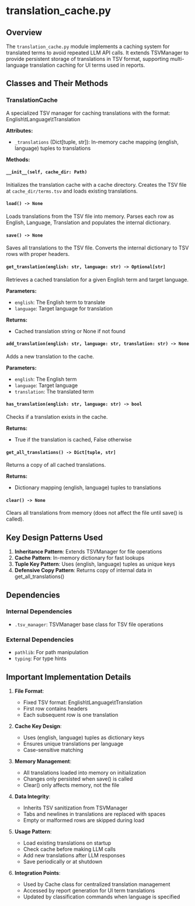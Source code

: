 # translation_cache.py

## Overview

The `translation_cache.py` module implements a caching system for translated terms to avoid repeated LLM API calls. It extends TSVManager to provide persistent storage of translations in TSV format, supporting multi-language translation caching for UI terms used in reports.

## Classes and Their Methods

### TranslationCache

A specialized TSV manager for caching translations with the format: English\tLanguage\tTranslation

**Attributes:**
- `_translations` (Dict[tuple, str]): In-memory cache mapping (english, language) tuples to translations

**Methods:**

#### `__init__(self, cache_dir: Path)`
Initializes the translation cache with a cache directory. Creates the TSV file at `cache_dir/terms.tsv` and loads existing translations.

#### `load() -> None`
Loads translations from the TSV file into memory. Parses each row as English, Language, Translation and populates the internal dictionary.

#### `save() -> None`
Saves all translations to the TSV file. Converts the internal dictionary to TSV rows with proper headers.

#### `get_translation(english: str, language: str) -> Optional[str]`
Retrieves a cached translation for a given English term and target language.

**Parameters:**
- `english`: The English term to translate
- `language`: Target language for translation

**Returns:**
- Cached translation string or None if not found

#### `add_translation(english: str, language: str, translation: str) -> None`
Adds a new translation to the cache.

**Parameters:**
- `english`: The English term
- `language`: Target language
- `translation`: The translated term

#### `has_translation(english: str, language: str) -> bool`
Checks if a translation exists in the cache.

**Returns:**
- True if the translation is cached, False otherwise

#### `get_all_translations() -> Dict[tuple, str]`
Returns a copy of all cached translations.

**Returns:**
- Dictionary mapping (english, language) tuples to translations

#### `clear() -> None`
Clears all translations from memory (does not affect the file until save() is called).

## Key Design Patterns Used

1. **Inheritance Pattern**: Extends TSVManager for file operations
2. **Cache Pattern**: In-memory dictionary for fast lookups
3. **Tuple Key Pattern**: Uses (english, language) tuples as unique keys
4. **Defensive Copy Pattern**: Returns copy of internal data in get_all_translations()

## Dependencies

### Internal Dependencies
- `.tsv_manager`: TSVManager base class for TSV file operations

### External Dependencies
- `pathlib`: For path manipulation
- `typing`: For type hints

## Important Implementation Details

1. **File Format**:
   - Fixed TSV format: English\tLanguage\tTranslation
   - First row contains headers
   - Each subsequent row is one translation

2. **Cache Key Design**:
   - Uses (english, language) tuples as dictionary keys
   - Ensures unique translations per language
   - Case-sensitive matching

3. **Memory Management**:
   - All translations loaded into memory on initialization
   - Changes only persisted when save() is called
   - Clear() only affects memory, not the file

4. **Data Integrity**:
   - Inherits TSV sanitization from TSVManager
   - Tabs and newlines in translations are replaced with spaces
   - Empty or malformed rows are skipped during load

5. **Usage Pattern**:
   - Load existing translations on startup
   - Check cache before making LLM calls
   - Add new translations after LLM responses
   - Save periodically or at shutdown

6. **Integration Points**:
   - Used by Cache class for centralized translation management
   - Accessed by report generation for UI term translations
   - Updated by classification commands when language is specified